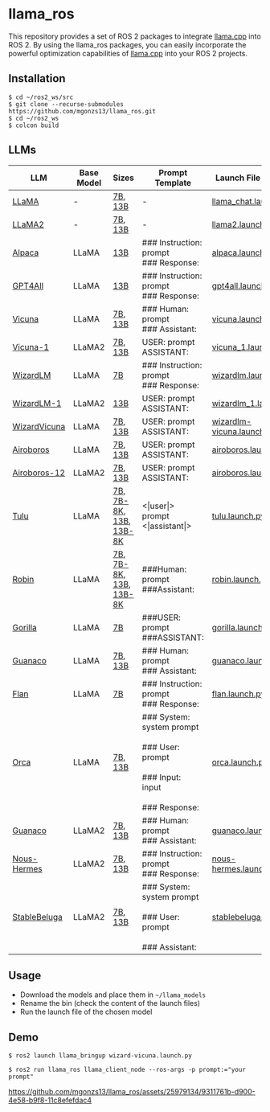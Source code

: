 # llama_ros

This repository provides a set of ROS 2 packages to integrate [llama.cpp](https://github.com/ggerganov/llama.cpp) into ROS 2. By using the llama_ros packages, you can easily incorporate the powerful optimization capabilities of [llama.cpp](https://github.com/ggerganov/llama.cpp) into your ROS 2 projects.

## Installation

```shell
$ cd ~/ros2_ws/src
$ git clone --recurse-submodules https://github.com/mgonzs13/llama_ros.git
$ cd ~/ros2_ws
$ colcon build
```


## LLMs

| LLM | Base Model | Sizes | Prompt Template | Launch File Example |
| ------------- | ------------- | ------------- | ------------- | ------------- |
| [LLaMA](https://ai.meta.com/blog/large-language-model-llama-meta-ai/) | - | [7B](https://huggingface.co/TheBloke/LLaMa-7B-GGML), [13B](https://huggingface.co/TheBloke/LLaMa-13B-GGML) | - | [llama_chat.launch.py](llama_bringup/launch/llama_chat.launch.py) |
| [LLaMA2](https://ai.meta.com/blog/large-language-model-llama-meta-ai/) | - | [7B](https://huggingface.co/TheBloke/Llama-2-7B-GGML), [13B](https://huggingface.co/TheBloke/Llama-2-13B-GGML) | - | [llama2.launch.py](llama_bringup/launch/llama2.launch.py) |
| [Alpaca](https://crfm.stanford.edu/2023/03/13/alpaca.html) | LLaMA | [13B](https://huggingface.co/TheBloke/gpt4-x-alpaca-13B-GGML) | \#\#\# Instruction: prompt<br />\#\#\# Response: | [alpaca.launch.py](llama_bringup/launch/alpaca.launch.py) |
| [GPT4All](https://gpt4all.io/index.html) | LLaMA | [13B](https://huggingface.co/TheBloke/GPT4All-13B-snoozy-GGML) | \#\#\# Instruction: prompt<br />\#\#\# Response: | [gpt4all.launch.py](llama_bringup/launch/gpt4all.launch.py) |
| [Vicuna](https://lmsys.org/blog/2023-03-30-vicuna/) | LLaMA | [7B](https://huggingface.co/TheBloke/Vicuna-7B-CoT-GGML), [13B](https://huggingface.co/TheBloke/Vicuna-13B-CoT-GGML) | \#\#\# Human: prompt<br />\#\#\# Assistant: | [vicuna.launch.py](llama_bringup/launch/vicuna.launch.py) |
| [Vicuna-1](https://lmsys.org/blog/2023-03-30-vicuna/) | LLaMA2 | [7B](https://huggingface.co/TheBloke/vicuna-7B-v1.5-GGML), [13B](https://huggingface.co/TheBloke/vicuna-13B-v1.5-GGML) | USER: prompt<br />ASSISTANT: | [vicuna_1.launch.py](llama_bringup/launch/vicuna_1.launch.py) |
| [WizardLM](https://github.com/nlpxucan/WizardLM) | LLaMA | [7B](https://huggingface.co/TheBloke/wizardLM-7B-GGML) | \#\#\# Instruction: prompt<br />\#\#\# Response: | [wizardlm.launch.py](llama_bringup/launch/wizardlm.launch.py) |
| [WizardLM-1](https://github.com/nlpxucan/WizardLM) | LLaMA2 | [13B](https://huggingface.co/TheBloke/WizardLM-1.0-Uncensored-Llama2-13B-GGML) | USER: prompt<br />ASSISTANT: | [wizardlm_1.launch.py](llama_bringup/launch/wizardlm_1.launch.py) |
| [WizardVicuna](https://github.com/melodysdreamj/WizardVicunaLM) | LLaMA | [7B](https://huggingface.co/TheBloke/Wizard-Vicuna-7B-Uncensored-GGML), [13B](https://huggingface.co/TheBloke/Wizard-Vicuna-13B-Uncensored-GGML) | USER: prompt<br />ASSISTANT: | [wizardlm-vicuna.launch.py](llama_bringup/launch/wizard-vicuna.launch.py) |
[Airoboros](https://github.com/jondurbin/airoboros) | LLaMA | [7B](https://huggingface.co/TheBloke/airoboros-7B-gpt4-1.4-GGML), [13B](https://huggingface.co/TheBloke/airoboros-13B-gpt4-1.4-GGML) | USER: prompt<br />ASSISTANT: | [airoboros.launch.py](llama_bringup/launch/airoboros.launch.py) |
[Airoboros-12](https://github.com/jondurbin/airoboros) | LLaMA2 | [7B](https://huggingface.co/TheBloke/airoboros-l2-7b-gpt4-2.0-GGML), [13B](https://huggingface.co/TheBloke/airoboros-l2-13b-gpt4-2.0-GGML) | USER: prompt<br />ASSISTANT: | [airoboros.launch.py](llama_bringup/launch/airoboros.launch.py) |
[Tulu](https://github.com/allenai/open-instruct) | LLaMA | [7B](https://huggingface.co/TheBloke/tulu-7B-GGML), [7B-8K](https://huggingface.co/TheBloke/tulu-7B-SuperHOT-8K-GGML), [13B](https://huggingface.co/TheBloke/tulu-13B-GGML), [13B-8K](https://huggingface.co/TheBloke/tulu-13B-SuperHOT-8K-GGML) | <\|user\|><br />prompt<br /><\|assistant\|> | [tulu.launch.py](llama_bringup/launch/tulu.launch.py) |
[Robin](https://github.com/OptimalScale/LMFlow/) | LLaMA | [7B](https://huggingface.co/TheBloke/robin-7B-v2-GGML), [7B-8K](https://huggingface.co/TheBloke/Robin-7B-v2-SuperHOT-8K-GGML), [13B](https://huggingface.co/TheBloke/robin-13B-v2-GGML), [13B-8K](https://huggingface.co/TheBloke/Robin-13B-v2-SuperHOT-8K-GGML) | \#\#\#Human: prompt<br />\#\#\#Assistant: | [robin.launch.py](llama_bringup/launch/robin.launch.py) |
[Gorilla](https://shishirpatil.github.io/gorilla/) | LLaMA | [7B](https://huggingface.co/TheBloke/gorilla-7B-GGML) | \#\#\#USER: prompt<br />\#\#\#ASSISTANT: | [gorilla.launch.py](llama_bringup/launch/gorilla.launch.py) |
[Guanaco](https://github.com/artidoro/qlora) | LLaMA | [7B](https://huggingface.co/TheBloke/guanaco-7B-GGML), [13B](https://huggingface.co/TheBloke/guanaco-13B-GGML) | \#\#\# Human: prompt<br />\#\#\# Assistant: | [guanaco.launch.py](llama_bringup/launch/guanaco.launch.py) |
[Flan](https://huggingface.co/conceptofmind/Flan-Open-Llama-7b) | LLaMA | [7B](https://huggingface.co/TheBloke/Flan-OpenLlama-7B-GGML) | \#\#\# Instruction: prompt<br />\#\#\# Response: | [flan.launch.py](llama_bringup/launch/flan.launch.py) |
[Orca](https://huggingface.co/conceptofmind/Flan-Open-Llama-7b) | LLaMA | [7B](https://huggingface.co/TheBloke/orca_mini_v2_7B-GGML), [13B](https://huggingface.co/TheBloke/orca_mini_v2_13B-GGML) | \#\#\# System:<br />system prompt<br /><br />\#\#\# User:<br />prompt<br /><br />\#\#\# Input:<br />input<br /><br />\#\#\# Response: | [orca.launch.py](llama_bringup/launch/orca.launch.py) |
[Guanaco](https://github.com/artidoro/qlora) | LLaMA2 | [7B](https://huggingface.co/TheBloke/llama-2-7B-Guanaco-QLoRA-GGML), [13B](https://huggingface.co/TheBloke/llama-2-13B-Guanaco-QLoRA-GGML) | \#\#\# Human: prompt<br />\#\#\# Assistant: | [guanaco.launch.py](llama_bringup/launch/guanaco.launch.py) |
[Nous-Hermes](https://huggingface.co/NousResearch) | LLaMA2 | [7B](https://huggingface.co/TheBloke/Nous-Hermes-Llama-2-7B-GGML), [13B](https://huggingface.co/TheBloke/Nous-Hermes-Llama2-GGML) | \#\#\# Instruction: prompt<br />\#\#\# Response: | [nous-hermes.launch.py](llama_bringup/launch/nous-hermes.launch.py) |
[StableBeluga](https://huggingface.co/stabilityai) | LLaMA2 | [7B](https://huggingface.co/TheBloke/StableBeluga-7B-GGML), [13B](https://huggingface.co/TheBloke/StableBeluga-13B-GGML) | \#\#\# System:<br />system prompt<br /><br />\#\#\# User:<br />prompt<br /><br />\#\#\# Assistant: | [stablebeluga.launch.py](llama_bringup/launch/stablebeluga.launch.py) |


## Usage

  - Download the models and place them in `~/llama_models` 
  - Rename the bin (check the content of the launch files)
  - Run the launch file of the chosen model


## Demo

```shell
$ ros2 launch llama_bringup wizard-vicuna.launch.py
```

```shell
$ ros2 run llama_ros llama_client_node --ros-args -p prompt:="your prompt"
```

<!-- https://user-images.githubusercontent.com/25979134/229344687-9dda3446-9f1f-40ab-9723-9929597a042c.mp4 -->
https://github.com/mgonzs13/llama_ros/assets/25979134/9311761b-d900-4e58-b9f8-11c8efefdac4


